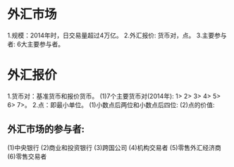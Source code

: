 # 外汇市场
  1.规模：2014年时，日交易量超过4万亿。
  2.外汇报价: 货币对，点。
  3.主要参与者: 6大主要参与者。

# 外汇报价
  1.货币对：基准货币和报价货币。
    (1)7个主要货币对(2014年):
      1>
      2>
      3>
      4>
      5>
      6>
      7>。
  2.点：即最小单位。
    (1)小数点后两位和小数点后四位:
    (2)点的价值:  
## 外汇市场的参与者:
  (1)中央银行
  (2)商业和投资银行
  (3)跨国公司
  (4)机构交易者
  (5)零售外汇经济商
  (6)零售交易者
